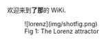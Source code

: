 
欢迎来到**了那**的 WiKi.


<figure markdown>
  ![lorenz](img/shotfig.png)
  <figcaption>Fig 1: The Lorenz attractor </figcaption>
</figure>
